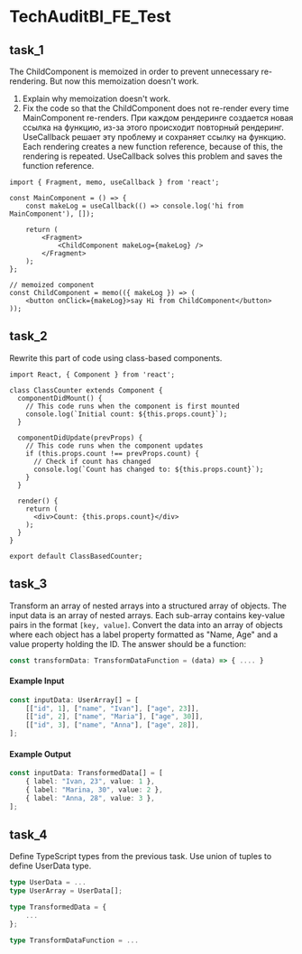 # TechAuditBI_FE_Test

## task_1
The ChildComponent is memoized in order to prevent unnecessary re-rendering.
But now this memoization doesn't work. 
1. Explain why memoization doesn't work.
2. Fix the code so that the ChildComponent does not re-render every time MainComponent re-renders.
При каждом рендеринге создается новая ссылка на функцию, из-за этого происходит повторный рендеринг. UseCallback решает эту проблему и сохраняет ссылку на функцию.
Each rendering creates a new function reference, because of this, the rendering is repeated. UseCallback solves this problem and saves the function reference.
```
import { Fragment, memo, useCallback } from 'react';

const MainComponent = () => {
	const makeLog = useCallback(() => console.log('hi from MainComponent'), []);

	return (
		<Fragment>
			<ChildComponent makeLog={makeLog} />
		</Fragment>
	);
};

// memoized component
const ChildComponent = memo(({ makeLog }) => (
	<button onClick={makeLog}>say Hi from ChildComponent</button>
));
```

## task_2
Rewrite this part of code using class-based components.

```
import React, { Component } from 'react';

class ClassCounter extends Component {
  componentDidMount() {
    // This code runs when the component is first mounted
    console.log(`Initial count: ${this.props.count}`);
  }

  componentDidUpdate(prevProps) {
    // This code runs when the component updates
    if (this.props.count !== prevProps.count) {
      // Check if count has changed
      console.log(`Count has changed to: ${this.props.count}`);
    }
  }

  render() {
    return (
      <div>Count: {this.props.count}</div>
    );
  }
}

export default ClassBasedCounter;
```

## task_3
Transform an array of nested arrays into a structured array of objects.
The input data is an array of nested arrays. Each sub-array contains key-value pairs in the format `[key, value]`.
Convert the data into an array of objects where each object has a label property formatted as "Name, Age" and a value property holding the ID.
The answer should be a function: 
```typescript
const transformData: TransformDataFunction = (data) => { .... }
```
#### Example Input
```typescript
const inputData: UserArray[] = [
    [["id", 1], ["name", "Ivan"], ["age", 23]],
    [["id", 2], ["name", "Maria"], ["age", 30]],
    [["id", 3], ["name", "Anna"], ["age", 28]],
];
```
#### Example Output
```typescript
const inputData: TransformedData[] = [
   	{ label: "Ivan, 23", value: 1 },
    { label: "Marina, 30", value: 2 },
    { label: "Anna, 28", value: 3 },
];
```

## task_4
Define TypeScript types from the previous task.
Use union of tuples to define UserData type.
```typescript
type UserData = ...
type UserArray = UserData[];

type TransformedData = {
	...
};

type TransformDataFunction = ...
```

